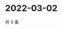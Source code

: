 # 2022-03-02

共 0 条

<!-- BEGIN WEIBO -->
<!-- 最后更新时间 Wed Mar 02 2022 16:12:06 GMT+0800 (China Standard Time) -->

<!-- END WEIBO -->
